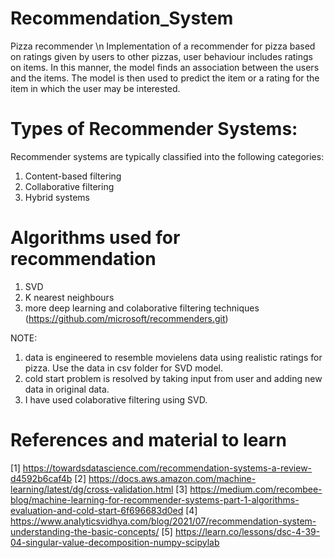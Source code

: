 # Recommendation_System
Pizza recommender \n
Implementation of a recommender for pizza based on ratings given by users to other pizzas, user behaviour includes ratings on items. In this manner, the model finds an association between the users and the items. The model is then used to predict the item or a rating for the item in which the user may be interested. 

# Types of Recommender Systems: #
Recommender systems are typically classified into the following categories:
1) Content-based filtering
2) Collaborative filtering
3) Hybrid systems

# Algorithms used for recommendation #
1) SVD 
2) K nearest neighbours
3) more deep learning and colaborative filtering techniques (https://github.com/microsoft/recommenders.git)

NOTE:
1) data is engineered to resemble movielens data using realistic ratings for pizza. Use the data in csv folder for SVD model.
2) cold start problem is resolved by taking input from user and adding new data in original data.
3) I have used colaborative filtering using SVD.

# References and material to learn #
[1] https://towardsdatascience.com/recommendation-systems-a-review-d4592b6caf4b
[2]	https://docs.aws.amazon.com/machine-learning/latest/dg/cross-validation.html
[3]	https://medium.com/recombee-blog/machine-learning-for-recommender-systems-part-1-algorithms-evaluation-and-cold-start-6f696683d0ed
[4]	https://www.analyticsvidhya.com/blog/2021/07/recommendation-system-understanding-the-basic-concepts/
[5]	https://learn.co/lessons/dsc-4-39-04-singular-value-decomposition-numpy-scipylab



